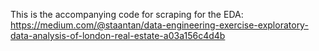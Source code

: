 This is the accompanying code for scraping for the EDA: https://medium.com/@staantan/data-engineering-exercise-exploratory-data-analysis-of-london-real-estate-a03a156c4d4b


